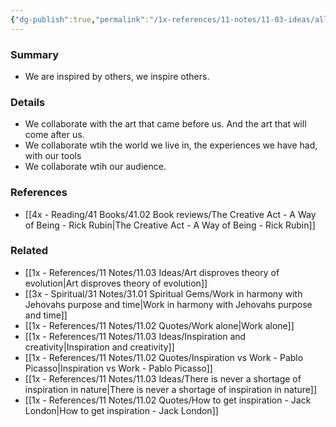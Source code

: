 ```yaml
---
{"dg-publish":true,"permalink":"/1x-references/11-notes/11-03-ideas/all-work-is-collaboration/","title":"All work is collaboration","dgShowBacklinks":false}
---
```



### Summary
- We are inspired by others, we inspire others.

### Details
- We collaborate with the art that came before us. And the art that will come after us. 
- We collaborate wtih the world we live in, the experiences we have had, with our tools
- We collaborate wtih our audience.

### References
- [[4x - Reading/41 Books/41.02 Book reviews/The Creative Act - A Way of Being - Rick Rubin\|The Creative Act - A Way of Being - Rick Rubin]]

### Related
- [[1x - References/11 Notes/11.03 Ideas/Art disproves theory of evolution\|Art disproves theory of evolution]]
- [[3x - Spiritual/31 Notes/31.01 Spiritual Gems/Work in harmony with Jehovahs purpose and time\|Work in harmony with Jehovahs purpose and time]]
- [[1x - References/11 Notes/11.02 Quotes/Work alone\|Work alone]]
- [[1x - References/11 Notes/11.03 Ideas/Inspiration and creativity\|Inspiration and creativity]]
- [[1x - References/11 Notes/11.02 Quotes/Inspiration vs Work - Pablo Picasso\|Inspiration vs Work - Pablo Picasso]]
- [[1x - References/11 Notes/11.03 Ideas/There is never a shortage of inspiration in nature\|There is never a shortage of inspiration in nature]]
- [[1x - References/11 Notes/11.02 Quotes/How to get inspiration - Jack London\|How to get inspiration - Jack London]]